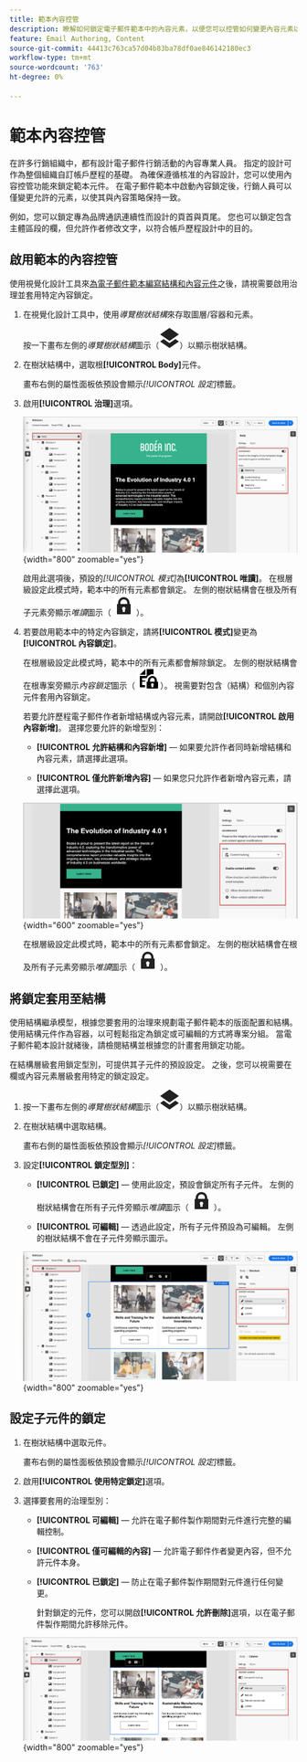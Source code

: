 ```yaml
---
title: 範本內容控管
description: 瞭解如何鎖定電子郵件範本中的內容元素，以便您可以控管如何變更內容元素以用於帳戶歷程。
feature: Email Authoring, Content
source-git-commit: 44413c763ca57d04b83ba78df0ae846142180ec3
workflow-type: tm+mt
source-wordcount: '763'
ht-degree: 0%

---
```


# 範本內容控管

在許多行銷組織中，都有設計電子郵件行銷活動的內容專業人員。 指定的設計可作為整個組織自訂帳戶歷程的基礎。 為確保遵循核准的內容設計，您可以使用內容控管功能來鎖定範本元件。 在電子郵件範本中啟動內容鎖定後，行銷人員可以僅變更允許的元素，以使其與內容策略保持一致。

例如，您可以鎖定專為品牌通訊連續性而設計的頁首與頁尾。 您也可以鎖定包含主體區段的欄，但允許作者修改文字，以符合帳戶歷程設計中的目的。

## 啟用範本的內容控管

使用視覺化設計工具來[為電子郵件範本編寫結構和內容元件](./email-template-authoring.md)之後，請視需要啟用治理並套用特定內容鎖定。

1. 在視覺化設計工具中，使用&#x200B;_導覽樹狀結構_&#x200B;來存取圖層/容器和元素。

   按一下畫布左側的&#x200B;_導覽樹狀結構_&#x200B;圖示（![連結圖示](../assets/do-not-localize/icon-navigation-tree.svg)）以顯示樹狀結構。

1. 在樹狀結構中，選取根&#x200B;**[!UICONTROL Body]**&#x200B;元件。

   畫布右側的屬性面板依預設會顯示&#x200B;_[!UICONTROL 設定]_&#x200B;標籤。

1. 啟用&#x200B;**[!UICONTROL 治理]**&#x200B;選項。

   ![啟用電子郵件範本的控管](./assets/governance-template-enable.png){width="800" zoomable="yes"}

   啟用此選項後，預設的&#x200B;_[!UICONTROL 模式]_&#x200B;為&#x200B;**[!UICONTROL 唯讀]**。 在根層級設定此模式時，範本中的所有元素都會鎖定。 左側的樹狀結構會在根及所有子元素旁顯示&#x200B;_唯讀_&#x200B;圖示（ ![唯讀圖示](../assets/do-not-localize/icon-tree-lock.svg) ）。

1. 若要啟用範本中的特定內容鎖定，請將&#x200B;**[!UICONTROL 模式]**&#x200B;變更為&#x200B;**[!UICONTROL 內容鎖定]**。

   在根層級設定此模式時，範本中的所有元素都會解除鎖定。 左側的樹狀結構會在根專案旁顯示&#x200B;_內容鎖定_&#x200B;圖示（ ![內容鎖定圖示](../assets/do-not-localize/icon-tree-content-lock.svg) ）。 視需要對包含（結構）和個別內容元件套用內容鎖定。

   若要允許歷程電子郵件作者新增結構或內容元素，請開啟&#x200B;**[!UICONTROL 啟用內容新增]**。 選擇您要允許的新增型別：

   * **[!UICONTROL 允許結構和內容新增]** — 如果要允許作者同時新增結構和內容元素，請選擇此選項。

   * **[!UICONTROL 僅允許新增內容]** — 如果您只允許作者新增內容元素，請選擇此選項。

   ![啟用內容新增](./assets/governance-template-content-additions.png){width="600" zoomable="yes"}

   在根層級設定此模式時，範本中的所有元素都會鎖定。 左側的樹狀結構會在根及所有子元素旁顯示&#x200B;_唯讀_&#x200B;圖示（ ![唯讀圖示](../assets/do-not-localize/icon-tree-lock.svg) ）。
<!-- 

   
- ![Link icon](../assets/do-not-localize/icon-navigation-tree.svg)
- ![Read only icon](../assets/do-not-localize/icon-tree-lock.svg)
- ![Content edit icon](../assets/do-not-localize/icon-tree-content-lock.svg)
- ![Content edit icon](../assets/do-not-localize/icon-tree-edit-text.svg)
- ![Edit element](../assets/do-not-localize/icon-edit.svg) -->

## 將鎖定套用至結構

使用結構繼承模型，根據您要套用的治理來規劃電子郵件範本的版面配置和結構。 使用結構元件作為容器，以可輕鬆指定為鎖定或可編輯的方式將專案分組。 當電子郵件範本設計就緒後，請檢閱結構並根據您的計畫套用鎖定功能。

在結構層級套用鎖定型別，可提供其子元件的預設設定。 之後，您可以視需要在欄或內容元素層級套用特定的鎖定設定。

1. 按一下畫布左側的&#x200B;_導覽樹狀結構_&#x200B;圖示（![連結圖示](../assets/do-not-localize/icon-navigation-tree.svg)）以顯示樹狀結構。

1. 在樹狀結構中選取結構。

   畫布右側的屬性面板依預設會顯示&#x200B;_[!UICONTROL 設定]_&#x200B;標籤。

1. 設定&#x200B;**[!UICONTROL 鎖定型別]**：

   * **[!UICONTROL 已鎖定]** — 使用此設定，預設會鎖定所有子元件。 左側的樹狀結構會在所有子元件旁顯示&#x200B;_唯讀_&#x200B;圖示（ ![唯讀圖示](../assets/do-not-localize/icon-tree-lock.svg) ）。

   * **[!UICONTROL 可編輯]** — 透過此設定，所有子元件預設為可編輯。 左側的樹狀結構不會在子元件旁顯示圖示。

   ![將內容鎖定套用至結構元件](./assets/governance-template-structure-locking.png){width="800" zoomable="yes"}

## 設定子元件的鎖定

1. 在樹狀結構中選取元件。

   畫布右側的屬性面板依預設會顯示&#x200B;_[!UICONTROL 設定]_&#x200B;標籤。

1. 啟用&#x200B;**[!UICONTROL 使用特定鎖定]**&#x200B;選項。

1. 選擇要套用的治理型別：

   * **[!UICONTROL 可編輯]** — 允許在電子郵件製作期間對元件進行完整的編輯控制。
   * **[!UICONTROL 僅可編輯的內容]** — 允許電子郵件作者變更內容，但不允許元件本身。
   * **[!UICONTROL 已鎖定]** — 防止在電子郵件製作期間對元件進行任何變更。

     針對鎖定的元件，您可以開啟&#x200B;**[!UICONTROL 允許刪除]**&#x200B;選項，以在電子郵件製作期間允許移除元件。

   ![套用內容鎖定至子元件](./assets/governance-template-component-locking.png){width="800" zoomable="yes"}

